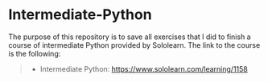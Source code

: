 # Intermediate-Python

The purpose of this repository is to save all exercises that I did to finish a course of intermediate Python provided by Sololearn. The link to the course is the following: 
> * Intermediate Python: https://www.sololearn.com/learning/1158
